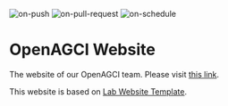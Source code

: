 ![on-push](../../actions/workflows/on-push.yaml/badge.svg)
![on-pull-request](../../actions/workflows/on-pull-request.yaml/badge.svg)
![on-schedule](../../actions/workflows/on-schedule.yaml/badge.svg)

# OpenAGCI Website

The website of our OpenAGCI team. Please visit [this link](https://openagci.github.io/openagci-website).

This website is based on [Lab Website Template](https://greene-lab.gitbook.io/lab-website-template-docs).
